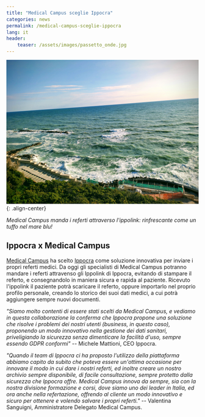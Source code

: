 ```yaml
---
title: "Medical Campus sceglie Ippocra"
categories: news
permalink: /medical-campus-sceglie-ippocra
lang: it
header:
    teaser: /assets/images/passetto_onde.jpg
---
```


![image-center](/assets/images/passetto_onde.jpg){: .align-center}

*Medical Campus manda i referti attraverso l'ippolink: rinfrescante come un tuffo nel 
mare blu!*

## Ippocra x Medical Campus

[Medical Campus](https://medicalcampus.it/) ha scelto [Ippocra](https://ippocra.com) come soluzione 
innovativa per inviare i propri referti medici. Da oggi gli specialisti di Medical Campus potranno 
mandare i referti attravenso gli Ippolink di Ippocra, evitando di stampare il referto, e consegnandolo
in maniera sicura e rapida al paziente. Ricevuto l'ippolink il paziente potrà scaricare il referto, oppure
importarlo nel proprio profilo personale, creando lo storico dei suoi dati medici, a cui potrà aggiungere 
sempre nuovi documenti.

_"Siamo molto contenti di essere stati scelti da Medical Campus, e vediamo in questa collaborazione 
la conferma che Ippocra propone una soluzione che risolve i problemi dei nostri utenti (business, in questo caso), 
proponendo un modo innovativo nella gestione dei dati sanitari, priveligiando la sicurezza senza dimenticare 
la facilità d'uso, sempre essendo GDPR conformi"_ -- Michele Mattioni, CEO Ippocra.

_"Quando il team di Ippocra ci ha proposto l'utilizzo della piattaforma abbiamo capito da subito che poteva 
essere un'ottima occasione per innovare il modo in cui dare i nostri referti, ed inoltre creare un nostro 
archivio sempre disponibile, di facile consultazione, sempre protetto dalla sicurezza che Ippocra offre. 
Medical Campus innova da sempre, sia con la nostra divisione formazione e corsi, dove siamo uno dei leader 
in Italia, ed ora anche nella refertazione, offrendo al cliente un modo innovativo e sicuro per ottenere e volendo salvare 
i propri referti."_ -- Valentina Sanguigni, Amministratore Delegato Medical Campus.

